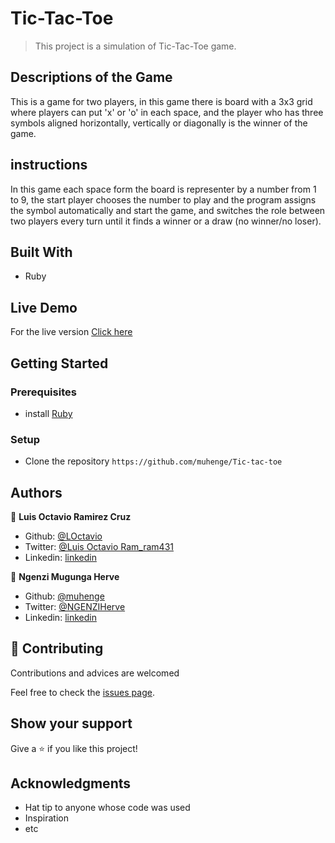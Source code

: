 # Tic-Tac-Toe

> This project is a simulation of Tic-Tac-Toe game.

## Descriptions of the Game

This is a game for two players, in this game there is board with a 3x3 grid where players can put 'x' or 'o' in each space, and the player who has three symbols aligned horizontally, vertically or diagonally is the winner of the game.

## instructions

In this game each space form the board is representer by a number from 1 to 9, the start player chooses the number to play and the program assigns the symbol automatically and start the game, and switches the role between two players every turn until it finds a winner or a draw (no winner/no loser).

## Built With

- Ruby

## Live Demo

For the live version [Click here](https://repl.it/@LOctavio/Tic-tac-toe)


## Getting Started


### Prerequisites

- install [Ruby](https://www.ruby-lang.org/en/)

### Setup

- Clone the repository ```https://github.com/muhenge/Tic-tac-toe```

## Authors

👤 **Luis Octavio Ramirez Cruz**

- Github: [@LOctavio](https://github.com/LOctavio)
- Twitter: [@Luis Octavio Ram_ram431](https://twitter.com/Octavio_ram431)
- Linkedin: [linkedin](https://www.linkedin.com/in/luis-octavio-ramirez-cruz-714521178/)

👤 **Ngenzi Mugunga Herve**

- Github: [@muhenge](https://github.com/muhenge)
- Twitter: [@NGENZIHerve](https://twitter.com/NGENZIHerve)
- Linkedin: [linkedin](https://www.linkedin.com/in/mugunga-herve-a62a0ab9/ )

## 🤝 Contributing

Contributions and advices are welcomed

Feel free to check the [issues page](https://github.com/muhenge/Tic-tac-toe/issues).

## Show your support

Give a ⭐️ if you like this project!

## Acknowledgments

- Hat tip to anyone whose code was used
- Inspiration
- etc
